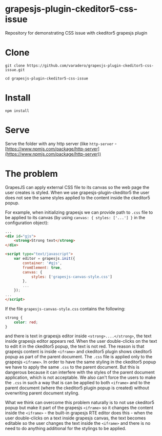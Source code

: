 # grapesjs-plugin-ckeditor5-css-issue
Repository for demonstrating CSS issue with ckeditor5 grapesjs plugin

# Clone
```shell
git clone https://github.com/varadero/grapesjs-plugin-ckeditor5-css-issue.git

cd grapesjs-plugin-ckeditor5-css-issue
```


# Install
```shell
npm install
```

# Serve
Serve the folder with any http server (like `http-server` - [https://www.npmjs.com/package/http-server](https://www.npmjs.com/package/http-server))

# The problem

GrapesJS can apply external CSS file to its canvas so the web page the user creates is styled. When we use grapesjs-plugin-ckeditor5 the user does not see the same styles applied to the content inside the ckeditor5 popup.

For example, when initializing grapesjs we can provide path to `.css` file to be applied to its canvas (by using `canvas: { styles: ['...'] }` in the configuration object):
```html
...
<div id="gjs">
    <strong>Strong text</strong>
</div>

<script type="text/javascript">
    var editor = grapesjs.init({
        container: '#gjs',
        fromElement: true,
        canvas: {
            styles: ['grapesjs-canvas-style.css']
        },
        ...
    });
...
</script>
```

If the file `grapesjs-canvas-style.css` contains the following:
```css
strong {
    color: red;
}
```

and there is text in grapesjs editor inside `<strong>....</strong>`, the text inside grapesjs editor appears red. When the user double-clicks on the text to edit it in the ckeditor5 popup, the text is not red. The reason is that grapesjs content is inside `<iframe>` and ckeditor5 plugin shows ckeditor5 popup as part of the parent document. The `.css` file is applied only to the grapesjs `<iframe>`. In order to have the same styling in the ckeditor5 popup we have to apply the same `.css` to the parent document. But this is dangerous because it can interfere with the styles of the parent document application, which is not acceptable. We also can't force the users to make the `.css` in such a way that is can be applied to both `<iframe>` and to the parent document (where the ckeditor5 plugin popup is created) without overwriting parent document styling.

What we think can overcome this problem naturally is to not use ckeditor5 popup but make it part of the grapesjs `<iframe>` so it changes the content inside the `<iframe>` - the built-in grapesjs RTE editor does this - when the user double-clicks on a text inside grapesjs canvas, the text becomes editable so the user changes the text inside the `<iframe>` and there is no need to do anything additional for the stylings to be applied.

